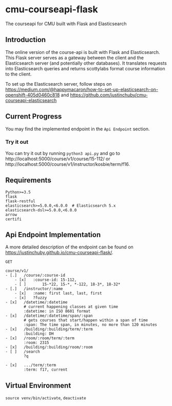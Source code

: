 # cmu-courseapi-flask
The courseapi for CMU built with Flask and Elasticsearch

## Introduction

The online version of the course-api is built with Flask and Elasticsearch. This Flask server serves as a gateway between the client and the Elasticsearch server (and potentially other databases). It translates requests into Elasticsearch queries and returns scottylabs format course information to the client.

To set up the Elasticsearch server, follow steps on https://medium.com/@happymacaron/how-to-set-up-elasticsearch-on-openshift-405d0460c818 and https://github.com/justinchuby/cmu-courseapi-elasticsearch

## Current Progress

You may find the implemented endpoint in the `Api Endpoint` section.

### Try it out
You can try it out by running `python3 api.py` and go to http://localhost:5000/course/v1/course/15-112/ or http://localhost:5000/course/v1/instructor/kosbie/term/f16.

## Requirements

```
Python>=3.5
flask
flask-restful
elasticsearch>=5.0.0,<6.0.0  # Elasticsearch 5.x
elasticsearch-dsl>=5.0.0,<6.0.0
arrow
certifi
```

## Api Endpoint Implementation

A more detailed description of the endpoint can be found
on https://justinchuby.github.io/cmu-courseapi-flask/.

```
GET

course/v1/
- [.]	/course/:course-id
	- [x]	:course-id: 15-112,
	- [ ]		15-*22, 15-*, *-122, 18-3*, 18-32*
- [.]	/instructor/:name
	- [x]	:name: first last, last, first
	- [x]	?fuzzy
- [x]	/datetime/:datetime
		# current happening classes at given time
		:datetime: in ISO 8601 format
- [x]	/datetime/:datetime/span/:span
		# gets courses that start/happen within a span of time
		:span: The time span, in minutes, no more than 120 minutes
- [x]	/building/:building/term/:term
		:building: DH
- [x]	/room/:room/term/:term
		:room: 2315
- [x]	/building/:building/room/:room
- [ ]	/search
		?q

- [x]	.../term/:term
		:term: f17, current
```

## Virtual Environment

`source venv/bin/activate`, `deactivate`
